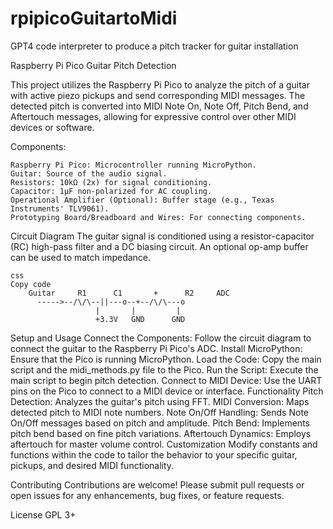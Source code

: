 # rpipicoGuitartoMidi
GPT4 code interpreter to produce a pitch tracker for guitar installation


Raspberry Pi Pico Guitar Pitch Detection

This project utilizes the Raspberry Pi Pico to analyze the pitch of a guitar with active piezo pickups and send corresponding MIDI messages. The detected pitch is converted into MIDI Note On, Note Off, Pitch Bend, and Aftertouch messages, allowing for expressive control over other MIDI devices or software.

Components:

    Raspberry Pi Pico: Microcontroller running MicroPython.
    Guitar: Source of the audio signal.
    Resistors: 10kΩ (2x) for signal conditioning.
    Capacitor: 1μF non-polarized for AC coupling.
    Operational Amplifier (Optional): Buffer stage (e.g., Texas Instruments' TLV9061).
    Prototyping Board/Breadboard and Wires: For connecting components.

Circuit Diagram
    The guitar signal is conditioned using a resistor-capacitor (RC) high-pass filter and a DC biasing circuit. An optional op-amp buffer can be used to match impedance.


    css
    Copy code
        Guitar     R1      C1       +      R2     ADC
          ----->--/\/\--||---o--+--/\/\---o
                       |       |         |
                       +3.3V   GND      GND
Setup and Usage
Connect the Components: Follow the circuit diagram to connect the guitar to the Raspberry Pi Pico's ADC.
Install MicroPython: Ensure that the Pico is running MicroPython.
Load the Code: Copy the main script and the midi_methods.py file to the Pico.
Run the Script: Execute the main script to begin pitch detection.
Connect to MIDI Device: Use the UART pins on the Pico to connect to a MIDI device or interface.
Functionality
Pitch Detection: Analyzes the guitar's pitch using FFT.
MIDI Conversion: Maps detected pitch to MIDI note numbers.
Note On/Off Handling: Sends Note On/Off messages based on pitch and amplitude.
Pitch Bend: Implements pitch bend based on fine pitch variations.
Aftertouch Dynamics: Employs aftertouch for master volume control.
Customization
Modify constants and functions within the code to tailor the behavior to your specific guitar, pickups, and desired MIDI functionality.

Contributing
Contributions are welcome! Please submit pull requests or open issues for any enhancements, bug fixes, or feature requests.

License
GPL 3+
